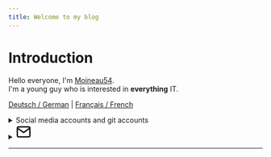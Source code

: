 ```yaml
---
title: Welcome to my blog
---
```


# Introduction

Hello everyone, I'm [Moineau54](https://github.com/Moineau54).\
I'm a young guy who is interested in **everything** IT.

[Deutsch / German](https://moineau54.github.io/Moineau-s-german-tech-corner/) | [Français / French](https://moineau54.github.io/Moineau-s-french-tech-corner/)

<details>
    <summary>Social media accounts and git accounts</summary>
        <a href="https://gitlab.com/Moineau54"><img src="logos/gitlab_logo.png" alt="https://gitlab.com/Moineau54" width="30"></a>
        <a href="https://github.com/Moineau54"><img src="logos/github_logo.png" alt="https://github.com/Moineau54" width="30"></a>
        <a href="https://www.linkedin.com/in/f%C3%A9lix-juill%C3%A9-93699831b/"><img src="logos/linkedin_logo.png" alt="https://www.linkedin.com/in/f%C3%A9lix-juill%C3%A9-93699831b/" width="30"></a>
</details>

<details> <summary><img src="logos/mail_icon.png" alt="mailto:Felixsblog@proton.me" width="30"></summary> 


Felixsblog@proton.me

</details> 



---

